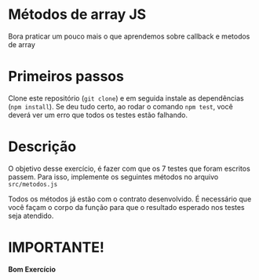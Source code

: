 # Métodos de array JS

Bora praticar um pouco mais o que aprendemos sobre callback e metodos de array 

# Primeiros passos

Clone este repositório (`git clone`) e em seguida instale as dependências (`npm install`). Se deu tudo certo, ao rodar o comando `npm test`, você deverá ver um erro que todos os testes estão falhando. 

# Descrição

O objetivo desse exercício, é fazer com que os 7 testes que foram escritos passem. Para isso, implemente os seguintes métodos no arquivo `src/metodos.js`

Todos os métodos já estão com o contrato desenvolvido. É necessário que você façam o corpo da função para que o resultado esperado nos testes seja atendido. 


# IMPORTANTE!
**Bom Exercício** 
